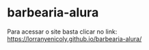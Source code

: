 # barbearia-alura

Para acessar o site basta clicar no link: https://lorranyenicoly.github.io/barbearia-alura/
